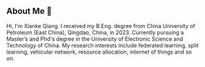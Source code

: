 ## About Me 👋
Hi, I'm Xianke Qiang. I received my B.Eng. degree from China University of Petroleum (East China), Qingdao, China, in 2023. Currently pursuing a Master’s and Phd's degree in the University of
Electronic Science and Technology of China. My research interests include federated learning, split learning, vehicular network, resource allocation, internet of things and so on. 
<!--
**XiankeQiang/XiankeQiang** is a ✨ _special_ ✨ repository because its `README.md` (this file) appears on your GitHub profile.

Here are some ideas to get you started:

- 🔭 I’m currently working on ...
- 🌱 I’m currently learning ...
- 👯 I’m looking to collaborate on ...
- 🤔 I’m looking for help with ...
- 💬 Ask me about ...
- 📫 How to reach me: ...
- 😄 Pronouns: ...
- ⚡ Fun fact: ...
-->
